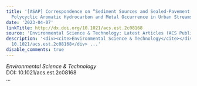 ```yaml
---
title: '[ASAP] Correspondence on “Sediment Sources and Sealed-Pavement Area Drive
  Polycyclic Aromatic Hydrocarbon and Metal Occurrence in Urban Streams”'
date: '2023-04-07'
linkTitle: http://dx.doi.org/10.1021/acs.est.2c08168
source: 'Environmental Science & Technology: Latest Articles (ACS Publications)'
description: '<div><cite>Environmental Science & Technology</cite></div><div>DOI:
  10.1021/acs.est.2c08168</div> ...'
disable_comments: true
---
```

<div><cite>Environmental Science & Technology</cite></div><div>DOI: 10.1021/acs.est.2c08168</div> ...